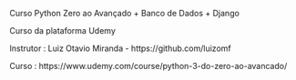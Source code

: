 <a> Curso Python Zero ao Avançado + Banco de Dados + Django </a> 
<p></p>
<a> Curso da plataforma Udemy </a> 
<p></p>
<a> Instrutor : Luiz Otavio Miranda - https://github.com/luizomf </a> 
<p></p>
<a> Curso : https://www.udemy.com/course/python-3-do-zero-ao-avancado/ </a> 

